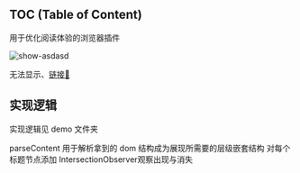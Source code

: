 ## TOC (Table of Content)

用于优化阅读体验的浏览器插件

![show-asdasd](http://picbed.sedationh.cn/show-asdasd.gif)

无法显示、[链接🔗](http://picbed.sedationh.cn/show-asdasd.gif)

## 实现逻辑

实现逻辑见 demo 文件夹

parseContent 
用于解析拿到的 dom 结构成为展现所需要的层级嵌套结构
对每个标题节点添加 IntersectionObserver观察出现与消失

